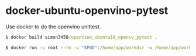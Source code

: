 # docker-ubuntu-openvino-pytest
Use docker to do the openvino unittest.

```cmd
$ docker build simon3458/openvino_ubuntu18_opencv_pytest .

$ docker run -u root --rm -v "$PWD":/home/app/workdir -w /home/app/workdir -e PROJECT_PATH=/home/app/workdir --name pytest simon3458/openvino_ubuntu18_opencv_pytest /bin/bash -c "export PYTHONPATH=/home/app/workdir && source /opt/intel/openvino/bin/setupvars.sh && pytest -q -p no:warnings --cov-config=config/ci_pipeline/.pytest_coveragerc --cov=. --cov-report term-missing -o log_cli=true --capture=no tests/"
```
